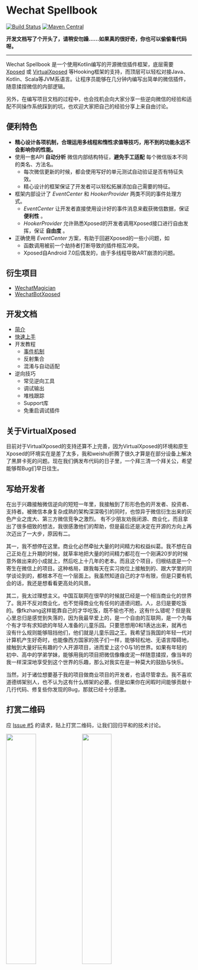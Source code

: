 # Wechat Spellbook

[![Build Status](https://travis-ci.org/Gh0u1L5/WechatSpellbook.svg?branch=master)](https://travis-ci.org/Gh0u1L5/WechatSpellbook) [![Maven Central](https://maven-badges.herokuapp.com/maven-central/com.github.gh0u1l5/wechat-spellbook/badge.svg)](https://maven-badges.herokuapp.com/maven-central/com.github.gh0u1l5/wechat-spellbook)

__开发文档写了个开头了，请稍安勿躁……如果真的很好奇，你也可以偷偷看代码呀。__

---

Wechat Spellbook 是一个使用Kotlin编写的开源微信插件框架，底层需要 [Xposed](https://forum.xda-developers.com/xposed) 或 [VirtualXposed](https://github.com/android-hacker/VirtualXposed) 等Hooking框架的支持，而顶层可以轻松对接Java、Kotlin、Scala等JVM系语言。让程序员能够在几分钟内编写出简单的微信插件，随意揉捏微信的内部逻辑。

另外，在编写项目文档的过程中，也会找机会向大家分享一些逆向微信的经验和适配不同操作系统踩到的坑，也欢迎大家把自己的经验分享上来自由讨论。

## 便利特色

* __精心设计各项机制，合理运用多线程和惰性求值等技巧，用不到的功能永远不会影响你的性能。__
* 使用一套API __自动分析__ 微信内部结构特征，__避免手工适配__ 每个微信版本不同的类名、方法名。
  - 每次微信更新的时候，都会使用写好的单元测试自动验证是否有特征失效。
  - 精心设计的框架保证了开发者可以轻松拓展添加自己需要的特征。
* 框架内部设计了 _EventCenter_ 和 _HookerProvider_ 两类不同的事件处理方式。
  - _EventCenter_ 让开发者直接使用设计好的事件消息来截获微信数据，保证 __便利性__ 。
  - _HookerProvider_ 允许熟悉Xposed的开发者调用Xposed接口进行自由发挥，保证 __自由度__ 。
* 正确使用 _EventCenter_ 方案，有助于回避Xposed的一些小问题，如
  - 函数调用被前一个劫持者打断导致的插件相互冲突。
  - Xposed自Android 7.0后偶发的，由于多线程导致ART崩溃的问题。

## 衍生项目
* [WechatMagician](https://github.com/Gh0u1L5/WechatMagician)
* [WechatBotXposed](https://github.com/Blankeer/WechatBotXposed)

## 开发文档
* [简介](https://github.com/Gh0u1L5/WechatSpellbook/wiki/Home)
* [快速上手](https://github.com/Gh0u1L5/WechatSpellbook/wiki/快速上手)
* 开发教程
  - [事件机制](https://github.com/Gh0u1L5/WechatSpellbook/wiki/事件机制)
  - 反射集合
  - 混淆与自动适配
* 逆向技巧
  - 常见逆向工具
  - 调试输出
  - 堆栈跟踪
  - Support库
  - 免重启调试插件
  

## 关于VirtualXposed

目前对于VirtualXposed的支持还算不上完善，因为VirtualXposed的环境和原生Xposed的环境实在是差了太多，我和weishu折腾了很久才算是在部分设备上解决了黑屏卡死的问题。现在我们俩发布代码的日子里，一个拜三清一个拜关公，希望能够帮Bug们早日往生。

## 写给开发者

在出于兴趣接触微信逆向的短短一年里，我接触到了形形色色的开发者、投资者、支持者。被微信本身复杂成熟的架构深深吸引的同时，也惊异于微信衍生出来的灰色产业之庞大、第三方微信竞争之激烈。
有不少朋友劝我闭源、商业化，而且拿出了很多细致的想法，我很感激他们的帮助，但是最后还是决定在开源的方向上再次迈出了一大步，原因有二。

其一，我不想停在这里。商业化必然牵扯大量的时间精力和权益纠葛。我不想在自己正处在上升期的时候，就草率地把大量的时间精力都花在一个刚满20岁的时候意外做出来的小成就上，然后吃上十几年的老本。而且这个项目，归根结底是一个寄生在微信上的项目。这种格局，跟我每天在实习岗位上接触到的、跟大学里的同学谈论到的，都根本不在一个层面上。我虽然知道自己的才华有限，但是只要有机会的话，我还是想看看更高处的风景。

其二，我太过理想主义。中国互联网在很早的时候就已经是一个相当商业化的世界了。我并不反对商业化，也不觉得商业化有任何的道德问题。人，总归是要吃饭的。像fkzhang这样能靠自己的才华吃饭，既不偷也不抢，这有什么错呢？但是我心里总归是感觉到失落的，因为我最早爱上的，是一个自由的互联网，是一个为每个有才华有求知欲的年轻人准备的儿童乐园。只要思想用0和1表达出来，就再也没有什么规则能够阻挡他们，他们就是儿童乐园之王。我希望当我国的年轻一代对计算机产生好奇时，也能像西方国家的孩子们一样，能够轻松地、无语言障碍地，接触到大量好玩有趣的个人开源项目，进而爱上这个0与1的世界。如果有年轻的初中、高中的学弟学妹，能够用我的项目把微信像橡皮泥一样随意揉捏，像当年的我一样深深地享受到这个世界的乐趣，那么对我实在是一种莫大的鼓励与快乐。

当然，对于诸位想要基于我的项目做商业项目的开发者，也请尽管拿去。我不喜欢道德绑架别人，也不认为这有什么绑架的必要。但是如果你在闲暇时间能够贡献十几行代码、修复些你发现的Bug，那就已经十分感激。

## 打赏二维码

应 [Issue #5](https://github.com/Gh0u1L5/WechatSpellbook/issues/5) 的请求，贴上打赏二维码，让我们回归平和的技术讨论。

<img src="https://github.com/Gh0u1L5/WechatMagician/raw/master/image/qrcode_tenpay.png" width="40%" /> <img src="https://github.com/Gh0u1L5/WechatMagician/raw/master/image/qrcode_alipay.jpg" width="40%" />
